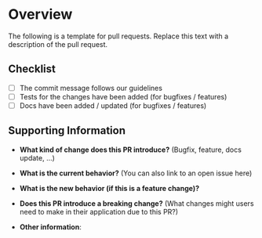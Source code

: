 # Overview

The following is a template for pull requests. Replace this text with a description of the pull request.

## Checklist

- [ ] The commit message follows our guidelines
- [ ] Tests for the changes have been added (for bugfixes / features)
- [ ] Docs have been added / updated (for bugfixes / features)

## Supporting Information

- **What kind of change does this PR introduce?** (Bugfix, feature, docs update, ...)

- **What is the current behavior?** (You can also link to an open issue here)

- **What is the new behavior (if this is a feature change)?**

- **Does this PR introduce a breaking change?** (What changes might users need to make in their application due to this PR?)

- **Other information**:
